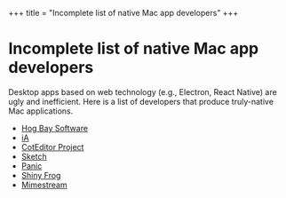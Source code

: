+++
title = "Incomplete list of native Mac app developers"
+++

# Incomplete list of native Mac app developers

Desktop apps based on web technology (e.g., Electron, React Native) are ugly and inefficient.
Here is a list of developers that produce truly-native Mac applications.

- [Hog Bay Software](https://www.hogbaysoftware.com)
- [iA](https://ia.net)
- [CotEditor Project](https://coteditor.com)
- [Sketch](https://www.sketch.com)
- [Panic](https://panic.com)
- [Shiny Frog](https://bear.app)
- [Mimestream](https://mimestream.com)
